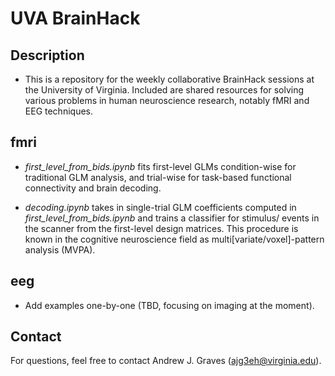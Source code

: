 # UVA BrainHack

## Description

- This is a repository for the weekly collaborative BrainHack sessions at the University of Virginia. Included are shared resources for solving various problems in human neuroscience research, notably fMRI and EEG techniques.

## fmri

- *first_level_from_bids.ipynb* fits first-level GLMs condition-wise for traditional GLM analysis, and trial-wise for task-based functional connectivity and brain decoding.

- *decoding.ipynb* takes in single-trial GLM coefficients computed in *first_level_from_bids.ipynb* and trains a classifier for stimulus/ events in the scanner from the first-level design matrices. This procedure is known in the cognitive neuroscience field as multi[variate/voxel]-pattern analysis (MVPA).

## eeg

- Add examples one-by-one (TBD, focusing on imaging at the moment).

## Contact

For questions, feel free to contact Andrew J. Graves (ajg3eh@virginia.edu).
